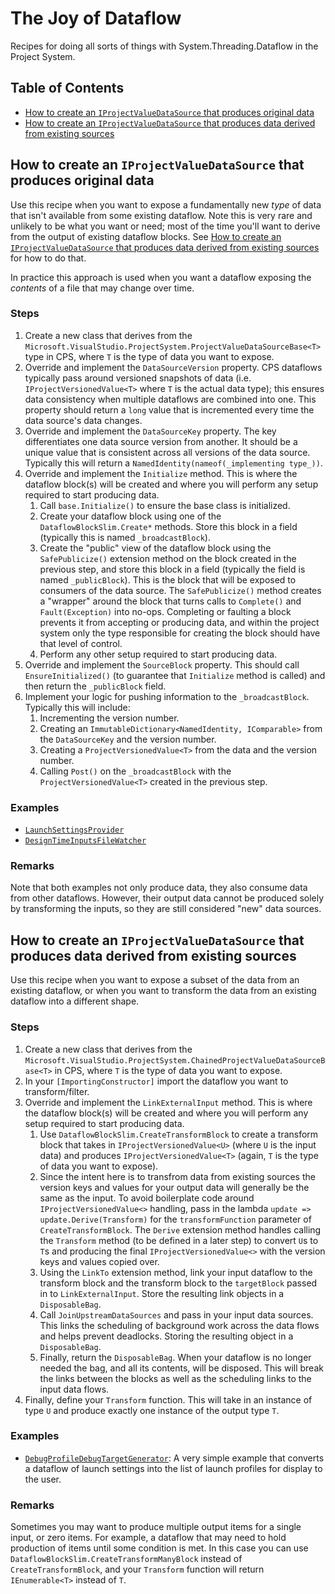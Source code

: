 # The Joy of Dataflow

Recipes for doing all sorts of things with System.Threading.Dataflow in the Project System.

## Table of Contents

- [How to create an `IProjectValueDataSource` that produces original data](#how-to-create-an-iprojectvaluedatasource-that-produces-original-data)
- [How to create an `IProjectValueDataSource` that produces data derived from existing sources](#how-to-create-an-iprojectvaluedatasource-that-produces-data-derived-from-existing-sources)


## How to create an `IProjectValueDataSource` that produces original data

Use this recipe when you want to expose a fundamentally new _type_ of data that isn't available from some existing dataflow. Note this is very rare and unlikely to be what you want or need; most of the time you'll want to derive from the output of existing dataflow blocks. See [How to create an `IProjectValueDataSource` that produces data derived from existing sources](#how-to-create-an-iprojectvaluedatasource-that-produces-data-derived-from-existing-sources) for how to do that.

In practice this approach is used when you want a dataflow exposing the _contents_ of a file that may change over time.

### Steps

1. Create a new class that derives from the `Microsoft.VisualStudio.ProjectSystem.ProjectValueDataSourceBase<T>` type in CPS, where `T` is the type of data you want to expose.
2. Override and implement the `DataSourceVersion` property. CPS dataflows typically pass around versioned snapshots of data (i.e. `IProjectVersionedValue<T>` where `T` is the actual data type); this ensures data consistency when multiple dataflows are combined into one. This property should return a `long` value that is incremented every time the data source's data changes.
3. Override and implement the `DataSourceKey` property. The key differentiates one data source version from another. It should be a unique value that is consistent across all versions of the data source. Typically this will return a `NamedIdentity(nameof(_implementing type_))`.
4. Override and implement the `Initialize` method. This is where the dataflow block(s) will be created and where you will perform any setup required to start producing data.
    1. Call `base.Initialize()` to ensure the base class is initialized.
    2. Create your dataflow block using one of the `DataflowBlockSlim.Create*` methods. Store this block in a field (typically this is named `_broadcastBlock`).
    3. Create the "public" view of the dataflow block using the `SafePublicize()` extension method on the block created in the previous step, and store this block in a field (typically the field is named `_publicBlock`). This is the block that will be exposed to consumers of the data source. The `SafePublicize()` method creates a "wrapper" around the block that turns calls to `Complete()` and `Fault(Exception)` into no-ops. Completing or faulting a block prevents it from accepting or producing data, and within the project system only the type responsible for creating the block should have that level of control.
    4. Perform any other setup required to start producing data.
5. Override and implement the `SourceBlock` property. This should call `EnsureInitialized()` (to guarantee that `Initialize` method is called) and then return the `_publicBlock` field.
6. Implement your logic for pushing information to the `_broadcastBlock`. Typically this will include:
    1. Incrementing the version number.
    2. Creating an `ImmutableDictionary<NamedIdentity, IComparable>` from the `DataSourceKey` and the version number.
    3. Creating a `ProjectVersionedValue<T>` from the data and the version number.
    4. Calling `Post()` on the `_broadcastBlock` with the `ProjectVersionedValue<T>` created in the previous step.

### Examples

- [`LaunchSettingsProvider`](../../src/Microsoft.VisualStudio.ProjectSystem.Managed/ProjectSystem/Debug/LaunchSettingsProvider.cs)
- [`DesignTimeInputsFileWatcher`](../../src/Microsoft.VisualStudio.ProjectSystem.Managed.VS/ProjectSystem/VS/TempPE/DesignTimeInputsFileWatcher.cs)

### Remarks

Note that both examples not only produce data, they also consume data from other dataflows. However, their output data cannot be produced solely by transforming the inputs, so they are still considered "new" data sources.

## How to create an `IProjectValueDataSource` that produces data derived from existing sources

Use this recipe when you want to expose a subset of the data from an existing dataflow, or when you want to transform the data from an existing dataflow into a different shape.

### Steps

1. Create a new class that derives from the `Microsoft.VisualStudio.ProjectSystem.ChainedProjectValueDataSourceBase<T>` in CPS, where `T` is the type of data you want to expose.
2. In your `[ImportingConstructor]` import the dataflow you want to transform/filter.
3. Override and implement the `LinkExternalInput` method. This is where the dataflow block(s) will be created and where you will perform any setup required to start producing data.
    1. Use `DataflowBlockSlim.CreateTransformBlock` to create a transform block that takes in `IProjectVersionedValue<U>` (where `U` is the input data) and produces `IProjectVersionedValue<T>` (again, `T` is the type of data you want to expose).
    2. Since the intent here is to transfrom data from existing sources the version keys and values for your output data will generally be the same as the input. To avoid boilerplate code around `IProjectVersionedValue<>` handling, pass in the lambda `update => update.Derive(Transform)` for the `transformFunction` parameter of `CreateTransformBlock`. The `Derive` extension method handles calling the `Transform` method (to be defined in a later step) to convert `U`s to `T`s and producing the final `IProjectVersionedValue<>` with the version keys and values copied over.
    3. Using the `LinkTo` extension method, link your input dataflow to the transform block and the transform block to the `targetBlock` passed in to `LinkExternalInput`. Store the resulting link objects in a `DisposableBag`.
    4. Call `JoinUpstreamDataSources` and pass in your input data sources. This links the scheduling of background work across the data flows and helps prevent deadlocks. Storing the resulting object in a `DisposableBag`.
    5. Finally, return the `DisposableBag`. When your dataflow is no longer needed the bag, and all its contents, will be disposed. This will break the links between the blocks as well as the scheduling links to the input data flows.
4. Finally, define your `Transform` function. This will take in an instance of type `U` and produce exactly one instance of the output type `T`.


### Examples

- [`DebugProfileDebugTargetGenerator`](../../src/Microsoft.VisualStudio.ProjectSystem.Managed/ProjectSystem/Debug/DebugProfileDebugTargetGenerator.cs): A very simple example that converts a dataflow of launch settings into the list of launch profiles for display to the user.

### Remarks

Sometimes you may want to produce multiple output items for a single input, or zero items. For example, a dataflow that may need to hold production of items until some condition is met. In this case you can use `DataflowBlockSlim.CreateTransformManyBlock` instead of `CreateTransformBlock`, and your `Transform` function will return `IEnumerable<T>` instead of `T`.